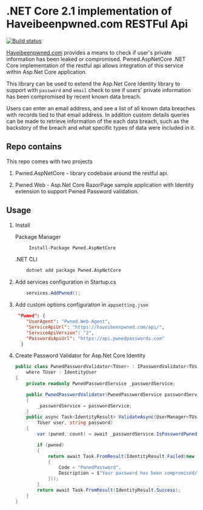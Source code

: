 # .NET Core 2.1 implementation of Haveibeenpwned.com RESTFul Api
[![Build status](https://ci.appveyor.com/api/projects/status/nn5g8qqeoyq4l46f?svg=true)](https://ci.appveyor.com/project/kdcllc/pwned-aspnetcore)

[Haveibeenpwned.com](https://haveibeenpwned.com/) provides a means to check if user's private information has been leaked or compromised. 
Pwned.AspNetCore .NET Core implementation of the restful api allows integration of this service within Asp.Net Core application.

This library can be used to extend the Asp.Net Core Identity library to support with `password` and `email` check to see if users' private information has been compromised by recent known data breach.

Users can enter an email address, and see a list of all known data breaches with records tied to that email address. In addition custom details queries can be made to retrieve information of the each data breach, such as the backstory of the breach and what specific types of data were included in it.

## Repo contains

This repo comes with two projects

1. Pwned.AspNetCore - library codebase around the restful api.

2. Pwned.Web - Asp.Net Core RazorPage sample application with Identity extension to support Pwned Password validation.

## Usage

1. Install

    Package Manager
    ```cmd
         Install-Package Pwned.AspNetCore
    ```
    .NET CLI
    ```cmd
        dotnet add package Pwned.AspNetCore
    ```

2. Add services configuration in Startup.cs

    ```c#
        services.AddPwned();
    ```
3. Add custom options configuration in `appsetting.json`
    ```json
     "Pwned": {
        "UserAgent": "Pwned.Web-Agent",
        "ServiceApiUrl": "https://haveibeenpwned.com/api/",
        "ServiceApiVersion": "2",
        "PasswordsApiUrl": "https://api.pwnedpasswords.com"
      }
    ```
4. Create Password Validator for Asp.Net Core Identity
    ```c#
    public class PwnedPasswordValidator<TUser> : IPasswordValidator<TUser>
        where TUser : IdentityUser
    {
        private readonly PwnedPasswordService _passwordService;

        public PwnedPasswordValidator(PwnedPasswordService passwordService)
        {
            _passwordService = passwordService;
        }
        public async Task<IdentityResult> ValidateAsync(UserManager<TUser> manager,
            TUser user, string password)
        {
            var (pwned, count) = await _passwordService.IsPasswordPwned(password);

            if (pwned)
            {
                return await Task.FromResult(IdentityResult.Failed(new IdentityError
                {
                    Code = "PwnedPassword",
                    Description = $"Your password has been compromised/pwned {count} times. Please use a different password."
                }));
            }
            return await Task.FromResult(IdentityResult.Success);
        }
    }
    ```
